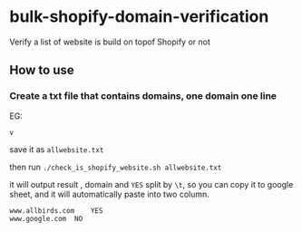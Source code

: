 # bulk-shopify-domain-verification
Verify a list of website is build on topof Shopify or not


## How to use

### Create a txt file that contains domains, one domain one line
EG:
```
v
```

save it as `allwebsite.txt`

then run `./check_is_shopify_website.sh allwebsite.txt`

it will output result , domain and `YES` split by `\t`, so you can copy it to google sheet, and it will automatically paste into two column.
```
www.allbirds.com	YES
www.google.com	NO
```
